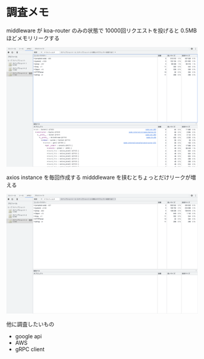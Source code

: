 # 調査メモ

middleware が koa-router のみの状態で 10000回リクエストを投げると 0.5MB ほどメモリリークする

![koa-router only](./screenshot/koa-router-only.png)

axios instance を毎回作成する midddleware を挟むとちょっとだけリークが増える

![with axios](./screenshot/with-axios.png)

他に調査したいもの

- google api
- AWS
- gRPC client
